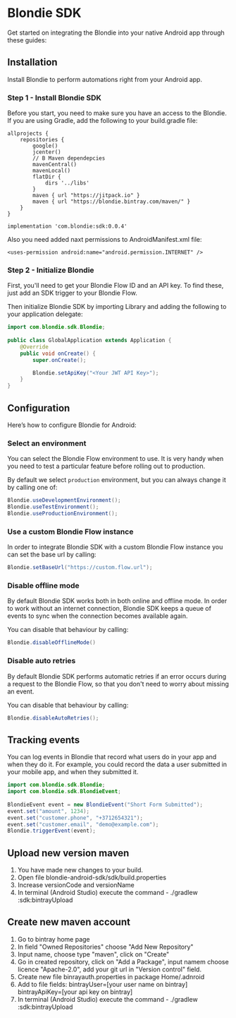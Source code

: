 # Blondie SDK

Get started on integrating the Blondie into your native Android app through these guides:

## Installation

Install Blondie to perform automations right from your Android app.

### Step 1 - Install Blondie SDK

Before you start, you need to make sure you have an access to the Blondie. If you are using Gradle, add the following to your build.gradle file:

```
allprojects {
    repositories {
        google()
        jcenter()
        // B Maven dependepcies
        mavenCentral()
        mavenLocal()
        flatDir {
            dirs '../libs'
        }
        maven { url "https://jitpack.io" }
        maven { url "https://blondie.bintray.com/maven/" }
    }
}

```
```
implementation 'com.blondie:sdk:0.0.4'

```

Also you need added naxt permissions to AndroidManifest.xml file:
```
<uses-permission android:name="android.permission.INTERNET" />
```

### Step 2 - Initialize Blondie

First, you'll need to get your Blondie Flow ID and an API key. To find these, just add an SDK trigger to your Blondie Flow.

Then initialize Blondie SDK by importing Library and adding the following to your application delegate:

```java
import com.blondie.sdk.Blondie;
  
public class GlobalApplication extends Application {
    @Override
    public void onCreate() {
        super.onCreate();

        Blondie.setApiKey("<Your JWT API Key>");
    }
}
```

## Configuration

Here’s how to configure Blondie for Android:

### Select an environment

You can select the Blondie Flow environment to use. It is very handy when you need to test a particular feature before rolling out to production.

By default we select `production` environment, but you can always change it by calling one of:

```java
Blondie.useDevelopmentEnvironment();
Blondie.useTestEnvironment();
Blondie.useProductionEnvironment();
```

### Use a custom Blondie Flow instance

In order to integrate Blondie SDK with a custom Blondie Flow instance you can set the base url by calling:

```java
Blondie.setBaseUrl("https://custom.flow.url");
```

### Disable offline mode

By default Blondie SDK works both in both online and offline mode. In order to work without an internet connection, Blondie SDK keeps a queue of events to sync when the connection becomes available again.

You can disable that behaviour by calling:

```java
Blondie.disableOfflineMode()
```

### Disable auto retries

By default Blondie SDK performs automatic retries if an error occurs during a request to the Blondie Flow, so that you don't need to worry about missing an event.

You can disable that behaviour by calling:

```java
Blondie.disableAutoRetries();
```

## Tracking events

You can log events in Blondie that record what users do in your app and when they do it. For example, you could record the data a user submitted in your mobile app, and when they submitted it.

```java
import com.blondie.sdk.Blondie;
import com.blondie.sdk.BlondieEvent;
  
BlondieEvent event = new BlondieEvent("Short Form Submitted");
event.set("amount", 1234);
event.set("customer.phone", "+3712654321");
event.set("customer.email", "demo@example.com");
Blondie.triggerEvent(event);
```
## Upload new version maven
1. You have made new changes to your build.
2. Open file blondie-android-sdk/sdk/build.properties
3. Increase versionCode and versionName
4. In terminal (Android Studio) execute the command - ./gradlew :sdk:bintrayUpload

## Create new maven account
1. Go to bintray home page
2. In field "Owned Repositories" choose "Add New Repository"
3. Input name, choose type "maven", click on "Create"
4. Go in created repository, click on "Add a Package", input namem choose licence "Apache-2.0", add your git url in "Version control" field.
5. Create new file  binrayauth.properties in package Home/.adnroid
6. Add to file fields:
bintrayUser=[your user name on bintray]
bintrayApiKey=[your api key on bintray]
7. In terminal (Android Studio) execute the command - ./gradlew :sdk:bintrayUpload
